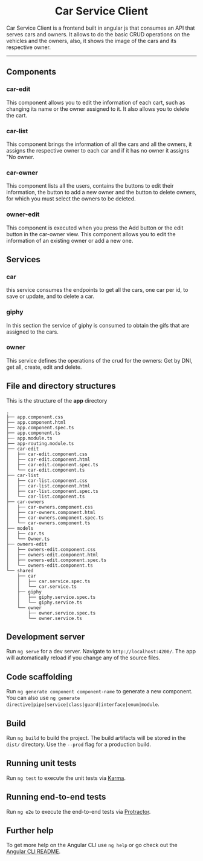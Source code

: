 <h1 align="center">Car Service Client</h1>

Car Service Client is a frontend built in angular js that consumes an API that serves cars and owners. It allows to do the basic CRUD operations on the vehicles and the owners, also, it shows the image of the cars and its respective owner.

---

## Components

### car-edit

This component allows you to edit the information of each cart, such as changing its name or the owner assigned to it. It also allows you to delete the cart.

### car-list

This component brings the information of all the cars and all the owners, it assigns the respective owner to each car and if it has no owner it assigns "No owner.

### car-owner

This component lists all the users, contains the buttons to edit their information, the button to add a new owner and the button to delete owners, for which you must select the owners to be deleted.

### owner-edit

This component is executed when you press the Add button or the edit button in the car-owner view. This component allows you to edit the information of an existing owner or add a new one.

## Services

### car

this service consumes the endpoints to get all the cars, one car per id, to save or update, and to delete a car.

### giphy

In this section the service of giphy is consumed to obtain the gifs that are assigned to the cars.

### owner

This service defines the operations of the crud for the owners: Get by DNI, get all, create, edit and delete.

## File and directory structures

This is the structure of the **app** directory

```
.
├── app.component.css
├── app.component.html
├── app.component.spec.ts
├── app.component.ts
├── app.module.ts
├── app-routing.module.ts
├── car-edit
│   ├── car-edit.component.css
│   ├── car-edit.component.html
│   ├── car-edit.component.spec.ts
│   └── car-edit.component.ts
├── car-list
│   ├── car-list.component.css
│   ├── car-list.component.html
│   ├── car-list.component.spec.ts
│   └── car-list.component.ts
├── car-owners
│   ├── car-owners.component.css
│   ├── car-owners.component.html
│   ├── car-owners.component.spec.ts
│   └── car-owners.component.ts
├── models
│   ├── car.ts
│   └── Owner.ts
├── owners-edit
│   ├── owners-edit.component.css
│   ├── owners-edit.component.html
│   ├── owners-edit.component.spec.ts
│   └── owners-edit.component.ts
└── shared
    ├── car
    │   ├── car.service.spec.ts
    │   └── car.service.ts
    ├── giphy
    │   ├── giphy.service.spec.ts
    │   └── giphy.service.ts
    └── owner
        ├── owner.service.spec.ts
        └── owner.service.ts
```

## Development server

Run `ng serve` for a dev server. Navigate to `http://localhost:4200/`. The app will automatically reload if you change any of the source files.

## Code scaffolding

Run `ng generate component component-name` to generate a new component. You can also use `ng generate directive|pipe|service|class|guard|interface|enum|module`.

## Build

Run `ng build` to build the project. The build artifacts will be stored in the `dist/` directory. Use the `--prod` flag for a production build.

## Running unit tests

Run `ng test` to execute the unit tests via [Karma](https://karma-runner.github.io).

## Running end-to-end tests

Run `ng e2e` to execute the end-to-end tests via [Protractor](http://www.protractortest.org/).

## Further help

To get more help on the Angular CLI use `ng help` or go check out the [Angular CLI README](https://github.com/angular/angular-cli/blob/master/README.md).
